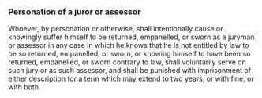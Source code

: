 ### Personation of a juror or assessor

Whoever, by personation or otherwise, shall intentionally cause or knowingly suffer himself to be returned, empanelled, or sworn as a juryman or assessor in any case in which he knows that he is not entitled by law to be so returned, empanelled, or sworn, or knowing himself to have been so returned, empanelled, or sworn contrary to law, shall voluntarily serve on such jury or as such assessor, and shall be punished with imprisonment of either description for a term which may extend to two years, or with fine, or with both.
